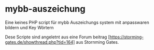 # mybb-auszeichung
Eine keines PHP script für mybb Auszeichungs system mit anpasswaren bildern und Key Wörtern

Dese Scripte sind angeletnt aus eine Forum beitrag [https://storming-gates.de/showthread.php?tid=164] aus Stornming Gates.
